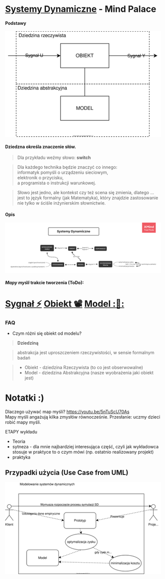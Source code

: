 # [Systemy Dynamiczne](https://drive.google.com/drive/folders/18SL_04ZJZEdssj8nQ3870lcomgU-SiBl?usp=sharing) - Mind Palace
#### Podstawy 
[
![Systemy Dynamiczne](docs/SDM.svg)
](https://drive.google.com/file/d/1Ed_OcE8szFmOquqJNxDQRGswGA26TAQb/view?usp=sharing)
#### Dziedzna określa znaczenie słów.
> Dla przykładu weźmy słowo: **switch**

> Dla każdego technika będzie znaczyć co innego: <br>
informatyk pomyśli o urządzeniu sieciowym,<br>
elektronik o przycisku,<br>
a programista o instrukcji warunkowej.<br>

> Słowo jest jedno, ale kontekst czy też scena się zmienia, dlatego ... jest to język formalny (jak Matematyka), który znajdzie zastosowanie nie tylko w ściśle inżynierskim słownictwie.
#### Opis
[
    ![Systemy Dynamiczne](docs/SD.png)
](https://drive.google.com/open?id=1aEgnCcPuFS5yrVLVuNkRwuGep-yxadW5)

#### *Mapy myśli* trakcie tworzenia (ToDo):

[Sygnał :zap:](https://coggle.it/diagram/X09QIkXhP3RWtFK5/t/sygna%C5%82-numeryczny-cps-to-do-formalny-r%C3%B3wnania/6cbbf8b372776990c6676bddb9cbccc7aba9b652863d50387a690861d1988d71)
[Obiekt :film_projector:](https://coggle.it/diagram/X1EBTeYLAu4xBF8Y/t/obiekt-proces/a677a207a644e4d684e081316568503f7e4f0edc904344be32c2a6671b05894c)
[Model ::thought_balloon::](https://coggle.it/diagram/X1IYJYaHERRyfiQK/t/-/a1551ac62763b18af5cceba8ebb601ecdb6cf6d306a26ed74fa4f7282f3007de)
=========


### FAQ
- Czym różni się obiekt od modelu?

> **Dziedziną**  

> abstrakcja jest uproszczeniem rzeczywistości, w sensie formalnym badań

>   * Obiekt - dziedzina Rzeczywista (to co jest obserwowalne)
>   * Model - dziedzina Abstrakcyjna (nasze wyobrażenia jaki obiekt jest)
    
# Notatki :)    
    
Dlaczego używać map myśli?
https://youtu.be/5nTuScU70As <br>
Mapy myśli angażują kilka zmysłów równocześnie. Przesłanie: uczmy dzieci robić mapy myśli. 

ETAPY wykładu
  - Teoria
  - sytneza - dla mnie najbardziej interesująca część, czyli jak wykładowca stosuje w praktyce to o czym mówi (np. ostatnio realizowany projekt)
  - praktyka
  
## Przypadki użycia (Use Case from UML)
![Systemy Dynamiczne](docs/UC.svg)

